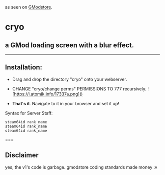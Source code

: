 as seen on [GModstore](https://gmodstore.com/scripts/view/3133).

# **cryo**

## a GMod loading screen with a blur effect.

---

## Installation:


- Drag and drop the directory "cryo" onto your webserver.

- CHANGE "cryo/change perms" PERMISSIONS TO 777 recursively.
![https://i.atomik.info/17337a.png]()

- **That's it**. Navigate to it in your browser and set it up!


Syntax for Server Staff:
```
steam64id rank_name
steam64id rank_name
steam64id rank_name
```

===

## Disclaimer

yes, the v1's code is garbage. gmodstore coding standards made money :v
